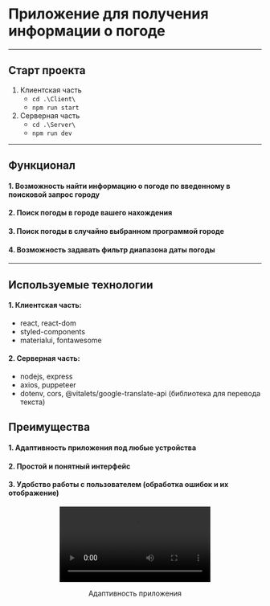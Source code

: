 # Приложение для получения информации о погоде
---

## Старт проекта
1. Клиентская часть
    - ```cd .\Client\ ```
    - ```npm run start```
2. Серверная часть
    - ```cd .\Server\```
    - ```npm run dev```
---

## Функционал
#### 1. Возможность найти информацию о погоде по введенному в поисковой запрос городу
#### 2. Поиск погоды в городе вашего нахождения
#### 3. Поиск погоды в случайно выбранном программой городе
#### 4. Возможность задавать фильтр диапазона даты погоды
---

## Используемые технологии
#### 1. Клиентская часть:
- react, react-dom
- styled-components
- materialui, fontawesome
#### 2. Серверная часть: 
- nodejs, express
- axios, puppeteer
- dotenv, cors, @vitalets/google-translate-api (библиотека для перевода текста)

## Преимущества
#### 1. Адаптивность приложения под любые устройства
#### 2. Простой и понятный интерфейс
#### 3. Удобство работы с пользователем (обработка ошибок и их отображение)
<div style='margin: 0 auto; text-align: center;'>
    <video controls>
        <source src="https://github.com/liminfinity/MyWeatherApp/assets/108136720/2a29c6e4-f6ed-414c-9f0e-c9c422cb3210" type="video/webm">
    </video>
    <p>Адаптивность приложения</p>
</div>





